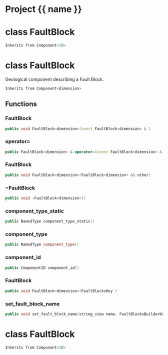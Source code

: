 <script setup>
import {useRoute} from 'vitepress'
const {path} = useRoute()
const tokens = path.split('/')
const words = tokens[2].split('-');
for (let i = 0; i < words.length; i++) {
    words[i] = words[i].charAt(0).toUpperCase() + words[i].slice(1);
    words[i] = words[i].replace('geode', 'Geode')
}
const name = words.join('-');
</script>
# Project {{ name }}

# class FaultBlock


```cpp
Inherits from Component<2U>
```



# class FaultBlock


 Geological component describing a Fault Block.



```cpp
Inherits from Component<dimension>
```



## Functions

### FaultBlock

```cpp
public void FaultBlock<dimension>(const FaultBlock<dimension> & )
```


### operator=

```cpp
public FaultBlock<dimension> & operator=(const FaultBlock<dimension> & )
```


### FaultBlock

```cpp
public void FaultBlock<dimension>(FaultBlock<dimension> && other)
```


### ~FaultBlock

```cpp
public void ~FaultBlock<dimension>()
```


### component_type_static

```cpp
public NamedType component_type_static()
```


### component_type

```cpp
public NamedType component_type()
```


### component_id

```cpp
public ComponentID component_id()
```


### FaultBlock

```cpp
public void FaultBlock<dimension>(FaultBlocksKey )
```


### set_fault_block_name

```cpp
public void set_fault_block_name(string_view name, FaultBlocksBuilderKey )
```




# class FaultBlock


```cpp
Inherits from Component<3U>
```



